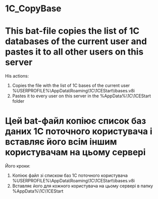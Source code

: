 # 1C_CopyBase

# This bat-file copies the list of 1C databases of the current user and pastes it to all other users on this server

His actions:

1. Copies the file with the list of 1C bases of the current user %USERPROFILE%\AppData\Roaming\1C\1CEStart\ibases.v8i
2. Pastes it to every user on this server in the %AppData%\1C\1CEStart folder

# Цей bat-файл копіює список баз даних 1С поточного користувача і вставляє його всім іншим користувачам на цьому сервері

Його кроки:

1. Копіює файл зі списком баз 1С поточного користувача %USERPROFILE%\AppData\Roaming\1C\1CEStart\ibases.v8i
2. Вставляє його для кожного користувача на цьому сервері в папку %AppData%\1C\1CEStart
